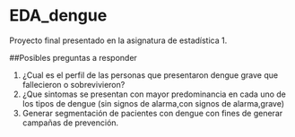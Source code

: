 # EDA_dengue
Proyecto final presentado en la asignatura de estadística 1.

##Posibles preguntas a responder
1. ¿Cual es el perfil de las personas que presentaron dengue grave que fallecieron o sobrevivieron?
2. ¿Que sintomas se presentan con mayor predominancia en cada uno de los tipos de dengue (sin signos de alarma,con signos de alarma,grave)
3. Generar segmentación de pacientes con dengue con fines de generar campañas de prevención.